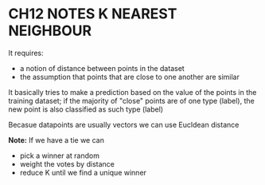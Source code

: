 # CH12 NOTES  K NEAREST NEIGHBOUR

It requires:
- a notion of distance between points in the dataset
- the assumption that points that are close to one another are similar

It basically tries to make a prediction based on the value of the points in the training dataset; if the majority of "close" points are of one type (label), the new point is also classified as such type (label)

Becasue datapoints are usually vectors we can use Eucldean distance<p>
**Note:**   If we have a tie we can
 - pick a winner at random
 - weight the votes by distance
 - reduce K until we find a unique winner